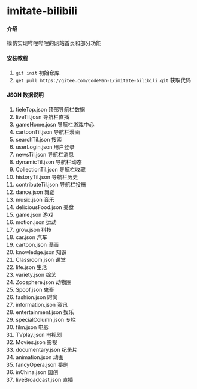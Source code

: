 # imitate-bilibili
#### 介绍
模仿实现哔哩哔哩的网站首页和部分功能
#### 安装教程

1.  `git init` 初始仓库
2.  `get pull https://gitee.com/CodeMan-L/imitate-bilibili.git` 获取代码
#### JSON 数据说明
1. tieleTop.json 顶部导航栏数据
2. liveTil.josn 导航栏直播
3. gameHome.josn 导航栏游戏中心
4. cartoonTil.json 导航栏漫画
5. searchTil.json 搜索
6. userLogin.json 用户登录
7. newsTil.json 导航栏消息
8. dynamicTil.json 导航栏动态
9. CollectionTil.json 导航栏收藏
10. historyTil.json 导航栏历史
11. contributeTil.json 导航栏投稿
12. dance.json 舞蹈
13. music.json 音乐
14. deliciousFood.json 美食
15. game.json 游戏
16. motion.json 运动
17. grow.json 科技
18. car.json 汽车
19. cartoon.json 漫画
21. knowledge.json 知识
22. Classroom.json 课堂
23. life.json 生活
24. variety.json 综艺
25. Zoosphere.json 动物圈
26. Spoof.json 鬼畜
27. fashion.json 时尚
28. information.json 资讯
29. entertainment.json 娱乐
30. specialColumn.json 专栏
31. film.json 电影
32. TVplay.json 电视剧
33. Movies.json 影视
34. documentary.json 纪录片
35. animation.json 动画
36. fancyOpera.json 番剧
37. inChina.json 国创
38. liveBroadcast.json 直播